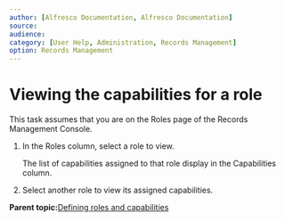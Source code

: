 ```yaml
---
author: [Alfresco Documentation, Alfresco Documentation]
source: 
audience: 
category: [User Help, Administration, Records Management]
option: Records Management
---
```


# Viewing the capabilities for a role

This task assumes that you are on the Roles page of the Records Management Console.

1.  In the Roles column, select a role to view.

    The list of capabilities assigned to that role display in the Capabilities column.

2.  Select another role to view its assigned capabilities.


**Parent topic:**[Defining roles and capabilities](../concepts/rm-roles-intro.md)

